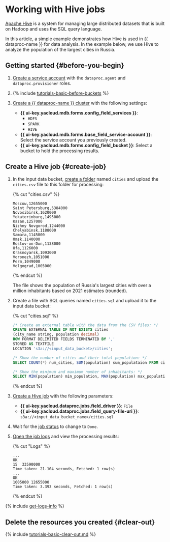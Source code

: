 # Working with Hive jobs

[Apache Hive](https://hive.apache.org/) is a system for managing large distributed datasets that is built on Hadoop and uses the SQL query language.

In this article, a simple example demonstrates how Hive is used in {{ dataproc-name }} for data analysis. In the example below, we use Hive to analyze the population of the largest cities in  Russia.  

## Getting started {#before-you-begin}

1. [Create a service account](../../iam/operations/sa/create.md) with the `dataproc.agent` and `dataproc.provisioner` roles.

1. {% include [tutorials-basic-before-buckets](../../_includes/data-processing/tutorials/basic-before-buckets.md) %}

1. [Create a {{ dataproc-name }} cluster](../operations/cluster-create.md) with the following settings:

    * **{{ ui-key.yacloud.mdb.forms.config_field_services }}**:
        * `HDFS`
        * `SPARK`
        * `HIVE`
    * **{{ ui-key.yacloud.mdb.forms.base_field_service-account }}**: Select the service account you previously created.
    * **{{ ui-key.yacloud.mdb.forms.config_field_bucket }}**: Select a bucket to hold the processing results.

## Create a Hive job {#create-job}

1. In the input data bucket, [create a folder](../../storage/operations/objects/upload.md) named `cities` and upload the `cities.csv` file to this folder for processing:


    {% cut "cities.csv" %}

    ```text
    Moscow,12655000
    Saint Petersburg,5384000
    Novosibirsk,1620000
    Yekaterinburg,1495000
    Kazan,1257000
    Nizhny Novgorod,1244000
    Chelyabinsk,1188000
    Samara,1145000
    Omsk,1140000
    Rostov-on-Don,1138000
    Ufa,1126000
    Krasnoyarsk,1093000
    Voronezh,1051000
    Perm,1049000
    Volgograd,1005000
    ```

    {% endcut %}

    The file shows the population of Russia's largest cities with over a million inhabitants based on 2021 estimates (rounded).



1. Create a file with SQL queries named `cities.sql` and upload it to the input data bucket:

    {% cut "cities.sql" %}

    ```sql
    /* Create an external table with the data from the CSV files: */
    CREATE EXTERNAL TABLE IF NOT EXISTS cities
    (city_name string, population decimal)
    ROW FORMAT DELIMITED FIELDS TERMINATED BY ','
    STORED AS TEXTFILE
    LOCATION 's3a://<input_data_bucket>/cities';

    /* Show the number of cities and their total population: */
    SELECT COUNT(*) num_cities, SUM(population) sum_populataion FROM cities;

    /* Show the minimum and maximum number of inhabitants: */
    SELECT MIN(population) min_population, MAX(population) max_population FROM cities;
    ```

    {% endcut %}

1. [Create a Hive job](../operations/jobs-hive#create) with the following parameters:

    * **{{ ui-key.yacloud.dataproc.jobs.field_driver }}**: `File`
    * **{{ ui-key.yacloud.dataproc.jobs.field_query-file-uri }}**: `s3a://<input_data_bucket_name>/cities.sql`

1. Wait for the [job status](../operations/jobs-spark.md#get-info) to change to `Done`.


1. [Open the job logs](../operations/jobs-hive#get-logs) and view the processing results:

    {% cut "Logs" %}

    ```text
    ...
    OK
    15  33590000
    Time taken: 21.104 seconds, Fetched: 1 row(s)
    ...
    OK
    1005000 12655000
    Time taken: 3.393 seconds, Fetched: 1 row(s)
    ```

    {% endcut %}


{% include [get-logs-info](../../_includes/data-processing/note-info-get-logs.md) %}

## Delete the resources you created {#clear-out}

{% include [tutorials-basic-clear-out.md](../../_includes/data-processing/tutorials/basic-clear-out.md) %}

